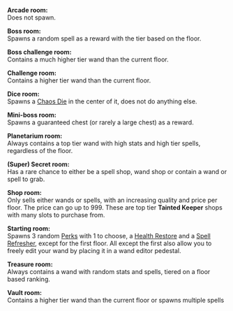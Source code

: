 **Arcade room:**
<br>
Does not spawn.

**Boss room:**
<br>
Spawns a random spell as a reward with the tier based on the floor.

**Boss challenge room:**
<br>
Contains a much higher tier wand than the current floor.

**Challenge room:**
<br>
Contains a higher tier wand than the current floor.

**Dice room:**
<br>
Spawns a [Chaos Die](https://noita.wiki.gg/wiki/Chaos_Die) in the center of it, does not do anything else.

**Mini-boss room:**
<br>
Spawns a guaranteed chest (or rarely a large chest) as a reward.

**Planetarium room:**
<br>
Always contains a top tier wand with high stats and high tier spells, regardless of the floor.

**(Super) Secret room:**
<br>
Has a rare chance to either be a spell shop, wand shop or contain a wand or spell to grab.

**Shop room:**
<br>
Only sells either wands or spells, with an increasing quality and price per floor.
The price can go up to 999.
These are top tier **Tainted Keeper** shops with many slots to purchase from.

**Starting room:**
<br>
Spawns 3 random [Perks](/docs/challenges/The%20Witching%20Hour/items/passive/perks) with 1 to choose, a [Health Restore](/docs/challenges/The%20Witching%20Hour/items/passive/buffs/Health%20Restore/idea.md) and a [Spell Refresher](/docs/challenges/The%20Witching%20Hour/items/passive/buffs/Spell%20Refresher/idea.md), except for the first floor.
All except the first also allow you to freely edit your wand by placing it in a wand editor pedestal.

**Treasure room:**
<br>
Always contains a wand with random stats and spells, tiered on a floor based ranking.

**Vault room:**
<br>
Contains a higher tier wand than the current floor or spawns multiple spells
